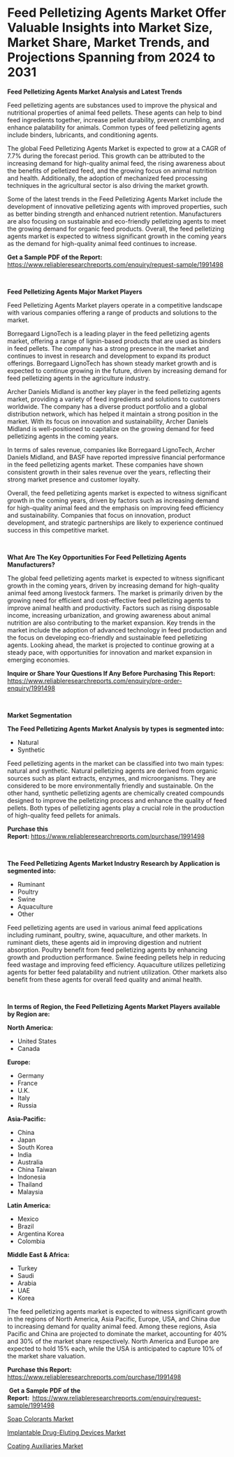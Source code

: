 <p><h1>Feed Pelletizing Agents Market Offer Valuable Insights into Market Size, Market Share, Market Trends, and Projections Spanning from 2024 to 2031</h1></p><p><strong>Feed Pelletizing Agents Market Analysis and Latest Trends</strong></p>
<p><p>Feed pelletizing agents are substances used to improve the physical and nutritional properties of animal feed pellets. These agents can help to bind feed ingredients together, increase pellet durability, prevent crumbling, and enhance palatability for animals. Common types of feed pelletizing agents include binders, lubricants, and conditioning agents.</p><p>The global Feed Pelletizing Agents Market is expected to grow at a CAGR of 7.7% during the forecast period. This growth can be attributed to the increasing demand for high-quality animal feed, the rising awareness about the benefits of pelletized feed, and the growing focus on animal nutrition and health. Additionally, the adoption of mechanized feed processing techniques in the agricultural sector is also driving the market growth.</p><p>Some of the latest trends in the Feed Pelletizing Agents Market include the development of innovative pelletizing agents with improved properties, such as better binding strength and enhanced nutrient retention. Manufacturers are also focusing on sustainable and eco-friendly pelletizing agents to meet the growing demand for organic feed products. Overall, the feed pelletizing agents market is expected to witness significant growth in the coming years as the demand for high-quality animal feed continues to increase.</p></p>
<p><strong>Get a Sample PDF of the Report:&nbsp;</strong> <a href="https://www.reliableresearchreports.com/enquiry/request-sample/1991498">https://www.reliableresearchreports.com/enquiry/request-sample/1991498</a></p>
<p>&nbsp;</p>
<p><strong>Feed Pelletizing Agents Major Market Players</strong></p>
<p><p>Feed Pelletizing Agents Market players operate in a competitive landscape with various companies offering a range of products and solutions to the market. </p><p>Borregaard LignoTech is a leading player in the feed pelletizing agents market, offering a range of lignin-based products that are used as binders in feed pellets. The company has a strong presence in the market and continues to invest in research and development to expand its product offerings. Borregaard LignoTech has shown steady market growth and is expected to continue growing in the future, driven by increasing demand for feed pelletizing agents in the agriculture industry.</p><p>Archer Daniels Midland is another key player in the feed pelletizing agents market, providing a variety of feed ingredients and solutions to customers worldwide. The company has a diverse product portfolio and a global distribution network, which has helped it maintain a strong position in the market. With its focus on innovation and sustainability, Archer Daniels Midland is well-positioned to capitalize on the growing demand for feed pelletizing agents in the coming years.</p><p>In terms of sales revenue, companies like Borregaard LignoTech, Archer Daniels Midland, and BASF have reported impressive financial performance in the feed pelletizing agents market. These companies have shown consistent growth in their sales revenue over the years, reflecting their strong market presence and customer loyalty.</p><p>Overall, the feed pelletizing agents market is expected to witness significant growth in the coming years, driven by factors such as increasing demand for high-quality animal feed and the emphasis on improving feed efficiency and sustainability. Companies that focus on innovation, product development, and strategic partnerships are likely to experience continued success in this competitive market.</p></p>
<p>&nbsp;</p>
<p><strong>What Are The Key Opportunities For Feed Pelletizing Agents Manufacturers?</strong></p>
<p><p>The global feed pelletizing agents market is expected to witness significant growth in the coming years, driven by increasing demand for high-quality animal feed among livestock farmers. The market is primarily driven by the growing need for efficient and cost-effective feed pelletizing agents to improve animal health and productivity. Factors such as rising disposable income, increasing urbanization, and growing awareness about animal nutrition are also contributing to the market expansion. Key trends in the market include the adoption of advanced technology in feed production and the focus on developing eco-friendly and sustainable feed pelletizing agents. Looking ahead, the market is projected to continue growing at a steady pace, with opportunities for innovation and market expansion in emerging economies.</p></p>
<p><strong>Inquire or Share Your Questions If Any Before Purchasing This Report:</strong> <a href="https://www.reliableresearchreports.com/enquiry/pre-order-enquiry/1991498">https://www.reliableresearchreports.com/enquiry/pre-order-enquiry/1991498</a></p>
<p>&nbsp;</p>
<p><strong>Market Segmentation</strong></p>
<p><strong>The Feed Pelletizing Agents Market Analysis by types is segmented into:</strong></p>
<p><ul><li>Natural</li><li>Synthetic</li></ul></p>
<p><p>Feed pelletizing agents in the market can be classified into two main types: natural and synthetic. Natural pelletizing agents are derived from organic sources such as plant extracts, enzymes, and microorganisms. They are considered to be more environmentally friendly and sustainable. On the other hand, synthetic pelletizing agents are chemically created compounds designed to improve the pelletizing process and enhance the quality of feed pellets. Both types of pelletizing agents play a crucial role in the production of high-quality feed pellets for animals.</p></p>
<p><strong>Purchase this Report:&nbsp;</strong><a href="https://www.reliableresearchreports.com/purchase/1991498">https://www.reliableresearchreports.com/purchase/1991498</a></p>
<p>&nbsp;</p>
<p><strong>The Feed Pelletizing Agents Market Industry Research by Application is segmented into:</strong></p>
<p><ul><li>Ruminant</li><li>Poultry</li><li>Swine</li><li>Aquaculture</li><li>Other</li></ul></p>
<p><p>Feed pelletizing agents are used in various animal feed applications including ruminant, poultry, swine, aquaculture, and other markets. In ruminant diets, these agents aid in improving digestion and nutrient absorption. Poultry benefit from feed pelletizing agents by enhancing growth and production performance. Swine feeding pellets help in reducing feed wastage and improving feed efficiency. Aquaculture utilizes pelletizing agents for better feed palatability and nutrient utilization. Other markets also benefit from these agents for overall feed quality and animal health.</p></p>
<p>&nbsp;</p>
<p><strong>In terms of Region, the Feed Pelletizing Agents Market Players available by Region are:</strong></p>
<p>
    <p> <strong> North America: </strong>
        <ul>
            <li>United States</li>
            <li>Canada</li>
        </ul>
        </p> 
    <p> <strong> Europe: </strong>
        <ul>
            <li>Germany</li>
            <li>France</li>
            <li>U.K.</li>
            <li>Italy</li>
            <li>Russia</li>
        </ul>
        </p> 
    <p> <strong> Asia-Pacific: </strong>
        <ul>
            <li>China</li>
            <li>Japan</li>
            <li>South Korea</li>
            <li>India</li>
            <li>Australia</li>
            <li>China Taiwan</li>
            <li>Indonesia</li>
            <li>Thailand</li>
            <li>Malaysia</li>
        </ul>
        </p> 
    <p> <strong> Latin America: </strong>
        <ul>
            <li>Mexico</li>
            <li>Brazil</li>
            <li>Argentina Korea</li>
            <li>Colombia</li>
        </ul>
        </p> 
    <p> <strong> Middle East & Africa: </strong>
        <ul>
            <li>Turkey</li>
            <li>Saudi</li>
            <li>Arabia</li>
            <li>UAE</li>
            <li>Korea</li>
        </ul>
    </p>
    </p>
<p><p>The feed pelletizing agents market is expected to witness significant growth in the regions of North America, Asia Pacific, Europe, USA, and China due to increasing demand for quality animal feed. Among these regions, Asia Pacific and China are projected to dominate the market, accounting for 40% and 30% of the market share respectively. North America and Europe are expected to hold 15% each, while the USA is anticipated to capture 10% of the market share valuation.</p></p>
<p><strong>Purchase this Report: </strong><a href="https://www.reliableresearchreports.com/purchase/1991498">https://www.reliableresearchreports.com/purchase/1991498</a></p>
<p>&nbsp;<strong>Get a Sample PDF of the Report:&nbsp;&nbsp;</strong><a href="https://www.reliableresearchreports.com/enquiry/request-sample/1991498">https://www.reliableresearchreports.com/enquiry/request-sample/1991498</a></p>
<p><strong></strong></p>
<p><p><a href="https://view.publitas.com/reportprime-1/soap-colorants-market-furnish-information-about-market-size-market-share-market-dynamics-and-projections-spanning-from-2023-to-2030/">Soap Colorants Market</a></p><p><a href="https://view.publitas.com/reportprime-1/implantable-drug-eluting-devices-market-size-share-trends-analysis-report-by-material-by-type-by-end-user-by-region-and-segment-forecasts-2023-2030/">Implantable Drug-Eluting Devices Market</a></p><p><a href="https://view.publitas.com/reportprime-1/coating-auxiliaries-market-size-furnishes-valuable-information-encompassing-market-share-market-trends-and-projections-spanning-from-2023-to-2030/">Coating Auxiliaries Market</a></p></p>